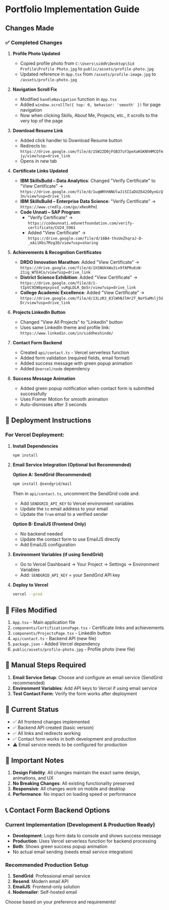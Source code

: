 # Portfolio Implementation Guide

## Changes Made

### ✅ Completed Changes

1. **Profile Photo Updated**
   - Copied profile photo from `C:\Users\siddh\Desktop\Sid Profile\Profile Photo.jpg` to `public/assets/profile-photo.jpg`
   - Updated reference in `App.tsx` from `/assets/profile-image.jpg` to `/assets/profile-photo.jpg`

2. **Navigation Scroll Fix**
   - Modified `handleNavigation` function in `App.tsx`
   - Added `window.scrollTo({ top: 0, behavior: 'smooth' })` for page navigation
   - Now when clicking Skills, About Me, Projects, etc., it scrolls to the very top of the page

3. **Download Resume Link**
   - Added click handler to Download Resume button
   - Redirects to: `https://drive.google.com/file/d/1SW22D0jFGB37uY3peXaKGKNhHMCQfmjy/view?usp=drive_link`
   - Opens in new tab

4. **Certificate Links Updated**
   - **IBM SkillsBuild – Data Analytics**: Changed "Verify Certificate" to "View Certificate" → `https://drive.google.com/file/d/1uqWRhhNNUlwJi5IIaDUZ642O0ynGcQ3n/view?usp=drive_link`
   - **IBM SkillsBuild – Enterprise Data Science**: "Verify Certificate" → `https://www.credly.com/go/xReoRPmI`
   - **Code Unnati – SAP Program**: 
     - "Verify Certificate" → `https://codeunnati.edunetfoundation.com/verify-certificate/CU24_5961`
     - Added "View Certificate" → `https://drive.google.com/file/d/16B4-thsUeZhqraJ-D-_eAi1Kbs7Mzg3D/view?usp=sharing`

5. **Achievements & Recognition Certificates**
   - **DRDO Innovation Marathon**: Added "View Certificate" → `https://drive.google.com/file/d/1XSNUkkWu3iv9fAPRu6zW-21ig_WfE4Co/view?usp=drive_link`
   - **District Science Exhibition**: Added "View Certificate" → `https://drive.google.com/file/d/1-tIpVC9IW8peqxyosd_vuRgLDLR_Qo5r/view?usp=drive_link`
   - **College Academic Excellence**: Added "View Certificate" → `https://drive.google.com/file/d/13LzR3_83lWhNJlHr2T_NoY5aMnlj5UDr/view?usp=drive_link`

6. **Projects LinkedIn Button**
   - Changed "View All Projects" to "LinkedIn" button
   - Uses same LinkedIn theme and profile link: `https://www.linkedin.com/in/siddheshinde/`

7. **Contact Form Backend**
   - Created `api/contact.ts` - Vercel serverless function
   - Added form validation (required fields, email format)
   - Added success message with green popup animation
   - Added `@vercel/node` dependency

8. **Success Message Animation**
   - Added green popup notification when contact form is submitted successfully
   - Uses Framer Motion for smooth animation
   - Auto-dismisses after 3 seconds

## 🚀 Deployment Instructions

### For Vercel Deployment:

1. **Install Dependencies**
   ```bash
   npm install
   ```

2. **Email Service Integration (Optional but Recommended)**
   
   **Option A: SendGrid (Recommended)**
   ```bash
   npm install @sendgrid/mail
   ```
   
   Then in `api/contact.ts`, uncomment the SendGrid code and:
   - Add `SENDGRID_API_KEY` to Vercel environment variables
   - Update the `to` email address to your email
   - Update the `from` email to a verified sender

   **Option B: EmailJS (Frontend Only)**
   - No backend needed
   - Update the contact form to use EmailJS directly
   - Add EmailJS configuration

3. **Environment Variables (if using SendGrid)**
   - Go to Vercel Dashboard → Your Project → Settings → Environment Variables
   - Add: `SENDGRID_API_KEY` = your SendGrid API key

4. **Deploy to Vercel**
   ```bash
   vercel --prod
   ```

## 📁 Files Modified

1. `App.tsx` - Main application file
2. `components/CertificationsPage.tsx` - Certificate links and achievements
3. `components/ProjectsPage.tsx` - LinkedIn button
4. `api/contact.ts` - Backend API (new file)
5. `package.json` - Added Vercel dependency
6. `public/assets/profile-photo.jpg` - Profile photo (new file)

## 🔧 Manual Steps Required

1. **Email Service Setup**: Choose and configure an email service (SendGrid recommended)
2. **Environment Variables**: Add API keys to Vercel if using email service
3. **Test Contact Form**: Verify the form works after deployment

## 🎯 Current Status

- ✅ All frontend changes implemented
- ✅ Backend API created (basic version)
- ✅ All links and redirects working
- ✅ Contact form works in both development and production
- ⚠️ Email service needs to be configured for production

## 🚨 Important Notes

1. **Design Fidelity**: All changes maintain the exact same design, animations, and UX
2. **No Breaking Changes**: All existing functionality preserved
3. **Responsive**: All changes work on mobile and desktop
4. **Performance**: No impact on loading speed or performance

## 📞 Contact Form Backend Options

### Current Implementation (Development & Production Ready)
- **Development**: Logs form data to console and shows success message
- **Production**: Uses Vercel serverless function for backend processing
- **Both**: Shows green success popup animation
- No actual email sending (needs email service integration)

### Recommended Production Setup
1. **SendGrid**: Professional email service
2. **Resend**: Modern email API
3. **EmailJS**: Frontend-only solution
4. **Nodemailer**: Self-hosted email

Choose based on your preference and requirements! 